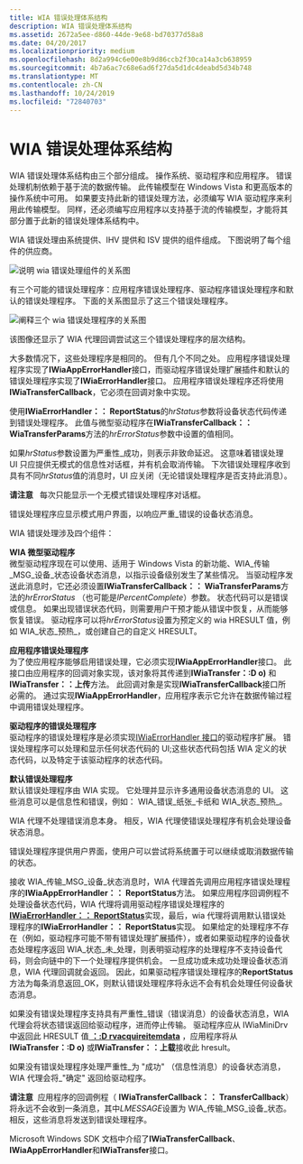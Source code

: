 ```yaml
---
title: WIA 错误处理体系结构
description: WIA 错误处理体系结构
ms.assetid: 2672a5ee-d860-44de-9e68-bd70377d58a8
ms.date: 04/20/2017
ms.localizationpriority: medium
ms.openlocfilehash: 8d2a994c6e00e8b9d86ccb2f30ca14a3cb638959
ms.sourcegitcommit: 4b7a6ac7c68e6ad6f27da5d1dc4deabd5d34b748
ms.translationtype: MT
ms.contentlocale: zh-CN
ms.lasthandoff: 10/24/2019
ms.locfileid: "72840703"
---
```

# <a name="wia-error-handling-architecture"></a>WIA 错误处理体系结构


WIA 错误处理体系结构由三个部分组成。 操作系统、驱动程序和应用程序。 错误处理机制依赖于基于流的数据传输。 此传输模型在 Windows Vista 和更高版本的操作系统中可用。 如果要支持此新的错误处理方法，必须编写 WIA 驱动程序来利用此传输模型。 同样，还必须编写应用程序以支持基于流的传输模型，才能将其部分置于此新的错误处理体系结构中。

WIA 错误处理由系统提供、IHV 提供和 ISV 提供的组件组成。 下图说明了每个组件的供应商。

![说明 wia 错误处理组件的关系图](images/wia-error-wv.png)

有三个可能的错误处理程序：应用程序错误处理程序、驱动程序错误处理程序和默认的错误处理程序。 下面的关系图显示了这三个错误处理程序。

![阐释三个 wia 错误处理程序的关系图](images/wia-errorhandlers.png)

该图像还显示了 WIA 代理回调尝试这三个错误处理程序的层次结构。

大多数情况下，这些处理程序是相同的。 但有几个不同之处。 应用程序错误处理程序实现了**IWiaAppErrorHandler**接口，而驱动程序错误处理扩展插件和默认的错误处理程序实现了**IWiaErrorHandler**接口。 应用程序错误处理程序还将使用**IWiaTransferCallback**，它必须在回调对象中实现。

使用**IWiaErrorHandler：： ReportStatus**的*hrStatus*参数将设备状态代码传递到错误处理程序。 此值与微型驱动程序在**IWiaTransferCallback：： WiaTransferParams**方法的*hrErrorStatus*参数中设置的值相同。

如果*hrStatus*参数设置为严重性\_成功，则表示非致命延迟。 这意味着错误处理 UI 只应提供无模式的信息性对话框，并有机会取消传输。 下次错误处理程序收到具有不同*hrStatus*值的消息时，UI 应关闭（无论错误处理程序是否支持此消息）。

**请注意**   每次只能显示一个无模式错误处理程序对话框。

 

错误处理程序应显示模式用户界面，以响应严重\_错误的设备状态消息。

WIA 错误处理涉及四个组件：

<a href="" id="the-wia-minidriver"></a>**WIA 微型驱动程序**  
微型驱动程序现在可以使用、适用于 Windows Vista 的新功能、WIA\_传输\_MSG\_设备\_状态设备状态消息，以指示设备级别发生了某些情况。 当驱动程序发送此消息时，它还必须设置**IWiaTransferCallback：： WiaTransferParams**方法的*hrErrorStatus* （也可能是*lPercentComplete*）参数。 状态代码可以是错误或信息。 如果出现错误状态代码，则需要用户干预才能从错误中恢复，从而能够恢复错误。 驱动程序可以将*hrErrorStatus*设置为预定义的 wia HRESULT 值，例如 WIA\_状态\_预热\_，或创建自己的自定义 HRESULT。

<a href="" id="the-application-error-handler"></a>**应用程序错误处理程序**  
为了使应用程序能够启用错误处理，它必须实现**IWiaAppErrorHandler**接口。 此接口由应用程序的回调对象实现，该对象将其传递到**IWiaTransfer：:D o)** 和**IWiaTransfer：：上传**方法。 此回调对象是实现**IWiaTransferCallback**接口所必需的。 通过实现**IWiaAppErrorHandler**，应用程序表示它允许在数据传输过程中调用错误处理程序。

<a href="" id="the-driver-s-error-handler"></a>**驱动程序的错误处理程序**  
驱动程序的错误处理程序是必须实现[IWiaErrorHandler 接口](https://docs.microsoft.com/windows-hardware/drivers/ddi/wia_lh/nn-wia_lh-iwiaerrorhandler)的驱动程序扩展。 错误处理程序可以处理和显示任何状态代码的 UI;这些状态代码包括 WIA 定义的状态代码，以及特定于该驱动程序的状态代码。

<a href="" id="the-default-error-handler"></a>**默认错误处理程序**  
默认错误处理程序由 WIA 实现。 它处理并显示许多通用设备状态消息的 UI。 这些消息可以是信息性和错误，例如： WIA\_错误\_纸张\_卡纸和 WIA\_状态\_预热\_。

WIA 代理不处理错误消息本身。 相反，WIA 代理使错误处理程序有机会处理设备状态消息。

错误处理程序提供用户界面，使用户可以尝试将系统置于可以继续或取消数据传输的状态。

接收 WIA\_传输\_MSG\_设备\_状态消息时，WIA 代理首先调用应用程序错误处理程序的**IWiaAppErrorHandler：： ReportStatus**方法。 如果应用程序回调例程不处理设备状态代码，WIA 代理将调用驱动程序错误处理程序的[**IWiaErrorHandler：： ReportStatus**](https://docs.microsoft.com/windows-hardware/drivers/ddi/wia_lh/nf-wia_lh-iwiaerrorhandler-reportstatus)实现，最后，wia 代理将调用默认错误处理程序的**IWiaErrorHandler：： ReportStatus**实现。 如果给定的处理程序不存在（例如，驱动程序可能不带有错误处理扩展插件），或者如果驱动程序的设备状态处理程序返回 WIA\_状态\_未\_处理，则表明驱动程序的处理程序不支持设备代码，则会向链中的下一个处理程序提供机会。 一旦成功或未成功处理设备状态消息，WIA 代理回调就会返回。 因此，如果驱动程序错误处理程序的**ReportStatus**方法为每条消息返回\_OK，则默认错误处理程序将永远不会有机会处理任何设备状态消息。

如果没有错误处理程序支持具有严重性\_错误（错误消息）的设备状态消息，WIA 代理会将状态错误返回给驱动程序，进而停止传输。 驱动程序应从 IWiaMiniDrv 中返回此 HRESULT 值[ **：:D rvacquireitemdata**](https://docs.microsoft.com/windows-hardware/drivers/ddi/wiamindr_lh/nf-wiamindr_lh-iwiaminidrv-drvacquireitemdata) ，应用程序将从**IWiaTransfer：:D o)** 或**IWiaTransfer：：上载**接收此 hresult。

如果没有错误处理程序处理严重性\_为 "成功" （信息性消息）的设备状态消息，WIA 代理会将\_"确定" 返回给驱动程序。

**请注意**  应用程序的回调例程（ **IWiaTransferCallback：： TransferCallback**）将永远不会收到一条消息，其中*LMESSAGE*设置为 WIA\_传输\_MSG\_设备\_状态。 相反，这些消息将发送到错误处理程序。

 

Microsoft Windows SDK 文档中介绍了**IWiaTransferCallback**、**IWiaAppErrorHandler**和**IWiaTransfer**接口。

 

 




